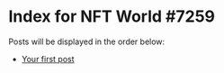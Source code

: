# Index for NFT World #7259
Posts will be displayed in the order below:

- [Your first post](./001-first.md)

